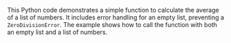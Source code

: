 This Python code demonstrates a simple function to calculate the average of a list of numbers.  It includes error handling for an empty list, preventing a `ZeroDivisionError`. The example shows how to call the function with both an empty list and a list of numbers.